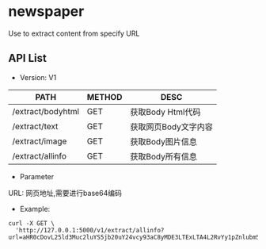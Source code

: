 # newspaper
Use to extract content from specify URL

## API List

* Version: V1

PATH|METHOD|DESC|
----|------|----|
/extract/bodyhtml|GET|获取Body Html代码|
/extract/text|GET|获取网页Body文字内容|
/extract/image|GET|获取Body图片信息|
/extract/allinfo|GET|获取Body所有信息|

* Parameter

URL: 网页地址,需要进行base64编码

* Example:

```
curl -X GET \
  'http://127.0.0.1:5000/v1/extract/allinfo?url=aHR0cDovL25ld3Muc2luYS5jb20uY24vcy93aC8yMDE3LTExLTA4L2RvYy1pZnlubm5zYzkzMDI4OTAuc2h0bWw%3D'
```